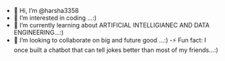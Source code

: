 - 👋 Hi, I’m @harsha3358
- 👀 I’m interested in coding ...:)
- 🌱 I’m currently learning about ARTIFICIAL INTELLIGIANEC AND DATA ENGINEERING...:)
- 💞️ I’m looking to collaborate on big and future good ...:) 
-⚡ Fun fact: I once built a chatbot that can tell jokes better than most of my friends...:)


<!---
harsha3358/harsha3358 is a ✨ special ✨ repository because its `README.md` (this file) appears on your GitHub profile.
You can click the Preview link to take a look at your changes.
--->

